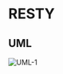# RESTY

## UML

![UML-1](https://github.com/abshir206/resty/assets/122309776/59bdab68-2067-46fd-bde0-c6e407b47734)
